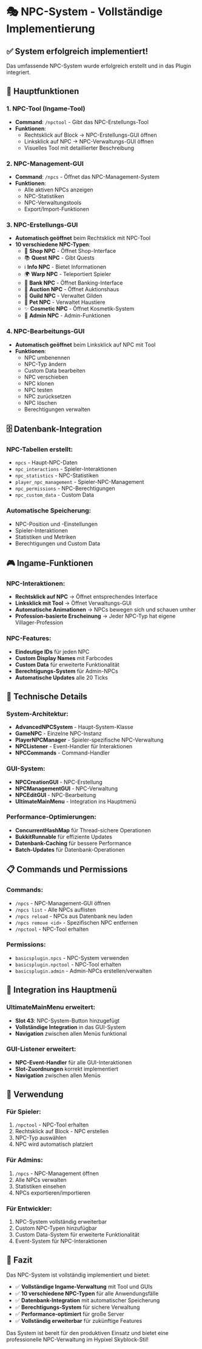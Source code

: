 # 🎭 NPC-System - Vollständige Implementierung

## ✅ System erfolgreich implementiert!

Das umfassende NPC-System wurde erfolgreich erstellt und in das Plugin integriert.

## 🎯 **Hauptfunktionen**

### **1. NPC-Tool (Ingame-Tool)**
- **Command**: `/npctool` - Gibt das NPC-Erstellungs-Tool
- **Funktionen**:
  - Rechtsklick auf Block → NPC-Erstellungs-GUI öffnen
  - Linksklick auf NPC → NPC-Verwaltungs-GUI öffnen
  - Visuelles Tool mit detaillierter Beschreibung

### **2. NPC-Management-GUI**
- **Command**: `/npcs` - Öffnet das NPC-Management-System
- **Funktionen**:
  - Alle aktiven NPCs anzeigen
  - NPC-Statistiken
  - NPC-Verwaltungstools
  - Export/Import-Funktionen

### **3. NPC-Erstellungs-GUI**
- **Automatisch geöffnet** beim Rechtsklick mit NPC-Tool
- **10 verschiedene NPC-Typen**:
  - 🛒 **Shop NPC** - Öffnet Shop-Interface
  - 📚 **Quest NPC** - Gibt Quests
  - ℹ️ **Info NPC** - Bietet Informationen
  - 🌍 **Warp NPC** - Teleportiert Spieler
  - 🏦 **Bank NPC** - Öffnet Banking-Interface
  - 🏪 **Auction NPC** - Öffnet Auktionshaus
  - 🏰 **Guild NPC** - Verwaltet Gilden
  - 🐾 **Pet NPC** - Verwaltet Haustiere
  - ✨ **Cosmetic NPC** - Öffnet Kosmetik-System
  - 👑 **Admin NPC** - Admin-Funktionen

### **4. NPC-Bearbeitungs-GUI**
- **Automatisch geöffnet** beim Linksklick auf NPC mit Tool
- **Funktionen**:
  - NPC umbenennen
  - NPC-Typ ändern
  - Custom Data bearbeiten
  - NPC verschieben
  - NPC klonen
  - NPC testen
  - NPC zurücksetzen
  - NPC löschen
  - Berechtigungen verwalten

## 🗄️ **Datenbank-Integration**

### **NPC-Tabellen erstellt**:
- `npcs` - Haupt-NPC-Daten
- `npc_interactions` - Spieler-Interaktionen
- `npc_statistics` - NPC-Statistiken
- `player_npc_management` - Spieler-NPC-Management
- `npc_permissions` - NPC-Berechtigungen
- `npc_custom_data` - Custom Data

### **Automatische Speicherung**:
- NPC-Position und -Einstellungen
- Spieler-Interaktionen
- Statistiken und Metriken
- Berechtigungen und Custom Data

## 🎮 **Ingame-Funktionen**

### **NPC-Interaktionen**:
- **Rechtsklick auf NPC** → Öffnet entsprechendes Interface
- **Linksklick mit Tool** → Öffnet Verwaltungs-GUI
- **Automatische Animationen** → NPCs bewegen sich und schauen umher
- **Profession-basierte Erscheinung** → Jeder NPC-Typ hat eigene Villager-Profession

### **NPC-Features**:
- **Eindeutige IDs** für jeden NPC
- **Custom Display Names** mit Farbcodes
- **Custom Data** für erweiterte Funktionalität
- **Berechtigungs-System** für Admin-NPCs
- **Automatische Updates** alle 20 Ticks

## 🔧 **Technische Details**

### **System-Architektur**:
- **AdvancedNPCSystem** - Haupt-System-Klasse
- **GameNPC** - Einzelne NPC-Instanz
- **PlayerNPCManager** - Spieler-spezifische NPC-Verwaltung
- **NPCListener** - Event-Handler für Interaktionen
- **NPCCommands** - Command-Handler

### **GUI-System**:
- **NPCCreationGUI** - NPC-Erstellung
- **NPCManagementGUI** - NPC-Verwaltung
- **NPCEditGUI** - NPC-Bearbeitung
- **UltimateMainMenu** - Integration ins Hauptmenü

### **Performance-Optimierungen**:
- **ConcurrentHashMap** für Thread-sichere Operationen
- **BukkitRunnable** für effiziente Updates
- **Datenbank-Caching** für bessere Performance
- **Batch-Updates** für Datenbank-Operationen

## 📋 **Commands und Permissions**

### **Commands**:
- `/npcs` - NPC-Management-GUI öffnen
- `/npcs list` - Alle NPCs auflisten
- `/npcs reload` - NPCs aus Datenbank neu laden
- `/npcs remove <id>` - Spezifischen NPC entfernen
- `/npctool` - NPC-Tool erhalten

### **Permissions**:
- `basicsplugin.npcs` - NPC-System verwenden
- `basicsplugin.npctool` - NPC-Tool erhalten
- `basicsplugin.admin` - Admin-NPCs erstellen/verwalten

## 🎨 **Integration ins Hauptmenü**

### **UltimateMainMenu erweitert**:
- **Slot 43**: NPC-System-Button hinzugefügt
- **Vollständige Integration** in das GUI-System
- **Navigation** zwischen allen Menüs funktional

### **GUI-Listener erweitert**:
- **NPC-Event-Handler** für alle GUI-Interaktionen
- **Slot-Zuordnungen** korrekt implementiert
- **Navigation** zwischen allen Menüs

## 🚀 **Verwendung**

### **Für Spieler**:
1. `/npctool` - NPC-Tool erhalten
2. Rechtsklick auf Block - NPC erstellen
3. NPC-Typ auswählen
4. NPC wird automatisch platziert

### **Für Admins**:
1. `/npcs` - NPC-Management öffnen
2. Alle NPCs verwalten
3. Statistiken einsehen
4. NPCs exportieren/importieren

### **Für Entwickler**:
1. NPC-System vollständig erweiterbar
2. Custom NPC-Typen hinzufügbar
3. Custom Data-System für erweiterte Funktionalität
4. Event-System für NPC-Interaktionen

## 🎉 **Fazit**

Das NPC-System ist vollständig implementiert und bietet:

- ✅ **Vollständige Ingame-Verwaltung** mit Tool und GUIs
- ✅ **10 verschiedene NPC-Typen** für alle Anwendungsfälle
- ✅ **Datenbank-Integration** mit automatischer Speicherung
- ✅ **Berechtigungs-System** für sichere Verwaltung
- ✅ **Performance-optimiert** für große Server
- ✅ **Vollständig erweiterbar** für zukünftige Features

Das System ist bereit für den produktiven Einsatz und bietet eine professionelle NPC-Verwaltung im Hypixel Skyblock-Stil!
